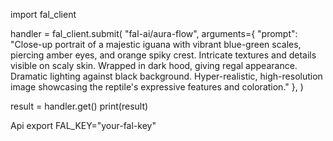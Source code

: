 import fal_client

handler = fal_client.submit(
    "fal-ai/aura-flow",
    arguments={
        "prompt": "Close-up portrait of a majestic iguana with vibrant blue-green scales, piercing amber eyes, and orange spiky crest. Intricate textures and details visible on scaly skin. Wrapped in dark hood, giving regal appearance. Dramatic lighting against black background. Hyper-realistic, high-resolution image showcasing the reptile's expressive features and coloration."
    },
)

result = handler.get()
print(result)

Api
export FAL_KEY="your-fal-key"
